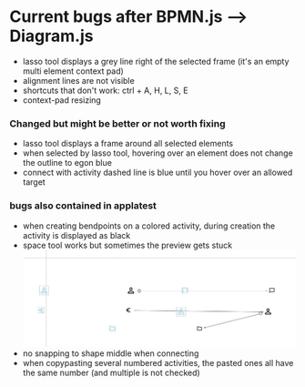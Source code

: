 # Current bugs after BPMN.js --> Diagram.js

- lasso tool displays a grey line right of the selected frame (it's an empty multi element context pad)
- alignment lines are not visible
- shortcuts that don't work: ctrl + A, H, L, S, E
- context-pad resizing

### Changed but might be better or not worth fixing

- lasso tool displays a frame around all selected elements
- when selected by lasso tool, hovering over an element does not change the outline to egon blue
- connect with activity dashed line is blue until you hover over an allowed target

### bugs also contained in applatest

- when creating bendpoints on a colored activity, during creation the activity is displayed as black
- space tool works but sometimes the preview gets stuck
![img.png](img.png)
- no snapping to shape middle when connecting
- when copypasting several numbered activities, the pasted ones all have the same number (and multiple is not checked)
